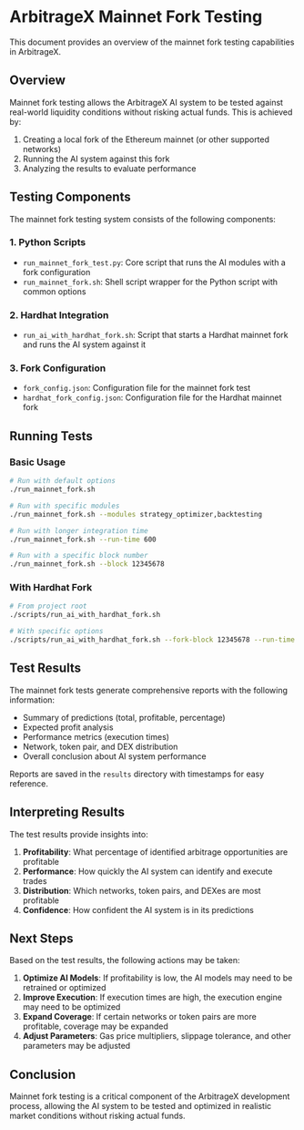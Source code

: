 # ArbitrageX Mainnet Fork Testing

This document provides an overview of the mainnet fork testing capabilities in ArbitrageX.

## Overview

Mainnet fork testing allows the ArbitrageX AI system to be tested against real-world liquidity conditions without risking actual funds. This is achieved by:

1. Creating a local fork of the Ethereum mainnet (or other supported networks)
2. Running the AI system against this fork
3. Analyzing the results to evaluate performance

## Testing Components

The mainnet fork testing system consists of the following components:

### 1. Python Scripts

- `run_mainnet_fork_test.py`: Core script that runs the AI modules with a fork configuration
- `run_mainnet_fork.sh`: Shell script wrapper for the Python script with common options

### 2. Hardhat Integration

- `run_ai_with_hardhat_fork.sh`: Script that starts a Hardhat mainnet fork and runs the AI system against it

### 3. Fork Configuration

- `fork_config.json`: Configuration file for the mainnet fork test
- `hardhat_fork_config.json`: Configuration file for the Hardhat mainnet fork

## Running Tests

### Basic Usage

```bash
# Run with default options
./run_mainnet_fork.sh

# Run with specific modules
./run_mainnet_fork.sh --modules strategy_optimizer,backtesting

# Run with longer integration time
./run_mainnet_fork.sh --run-time 600

# Run with a specific block number
./run_mainnet_fork.sh --block 12345678
```

### With Hardhat Fork

```bash
# From project root
./scripts/run_ai_with_hardhat_fork.sh

# With specific options
./scripts/run_ai_with_hardhat_fork.sh --fork-block 12345678 --run-time 600
```

## Test Results

The mainnet fork tests generate comprehensive reports with the following information:

- Summary of predictions (total, profitable, percentage)
- Expected profit analysis
- Performance metrics (execution times)
- Network, token pair, and DEX distribution
- Overall conclusion about AI system performance

Reports are saved in the `results` directory with timestamps for easy reference.

## Interpreting Results

The test results provide insights into:

1. **Profitability**: What percentage of identified arbitrage opportunities are profitable
2. **Performance**: How quickly the AI system can identify and execute trades
3. **Distribution**: Which networks, token pairs, and DEXes are most profitable
4. **Confidence**: How confident the AI system is in its predictions

## Next Steps

Based on the test results, the following actions may be taken:

1. **Optimize AI Models**: If profitability is low, the AI models may need to be retrained or optimized
2. **Improve Execution**: If execution times are high, the execution engine may need to be optimized
3. **Expand Coverage**: If certain networks or token pairs are more profitable, coverage may be expanded
4. **Adjust Parameters**: Gas price multipliers, slippage tolerance, and other parameters may be adjusted

## Conclusion

Mainnet fork testing is a critical component of the ArbitrageX development process, allowing the AI system to be tested and optimized in realistic market conditions without risking actual funds.
